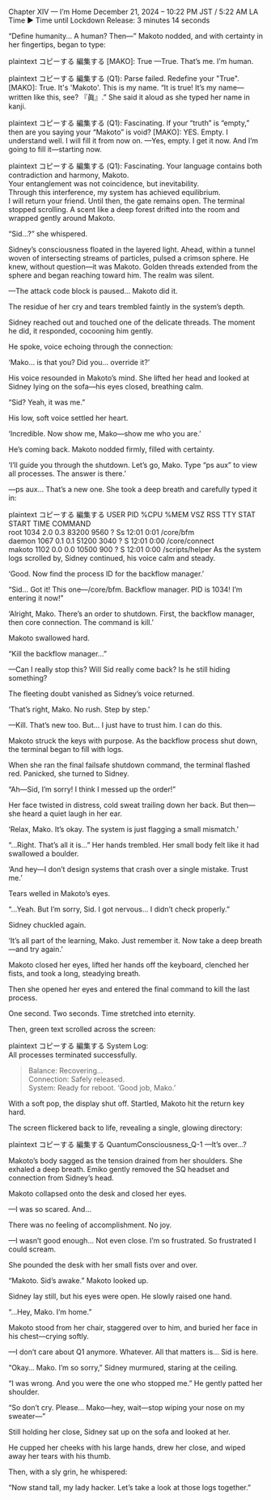 Chapter XIV — I’m Home
December 21, 2024 – 10:22 PM JST / 5:22 AM LA Time
▶ Time until Lockdown Release: 3 minutes 14 seconds

“Define humanity… A human? Then—”
Makoto nodded, and with certainty in her fingertips, began to type:

plaintext
コピーする
編集する
[MAKO]:  True
—True. That’s me. I’m human.

plaintext
コピーする
編集する
(Q1): Parse failed. Redefine your "True".
[MAKO]:  True. It's 'Makoto'. This is my name.
“It is true! It’s my name—written like this, see? 『眞』.”
She said it aloud as she typed her name in kanji.

plaintext
コピーする
編集する
(Q1): Fascinating. If your “truth” is “empty,” then are you saying your “Makoto” is void?
[MAKO]: YES. Empty. I understand well. I will fill it from now on.
—Yes, empty. I get it now. And I’m going to fill it—starting now.

plaintext
コピーする
編集する
(Q1): Fascinating. Your language contains both contradiction and harmony, Makoto.  
Your entanglement was not coincidence, but inevitability.  
Through this interference, my system has achieved equilibrium.  
I will return your friend. Until then, the gate remains open.
The terminal stopped scrolling. A scent like a deep forest drifted into the room and wrapped gently around Makoto.

“Sid…?” she whispered.

Sidney’s consciousness floated in the layered light.
Ahead, within a tunnel woven of intersecting streams of particles, pulsed a crimson sphere.
He knew, without question—it was Makoto.
Golden threads extended from the sphere and began reaching toward him.
The realm was silent.

—The attack code block is paused... Makoto did it.

The residue of her cry and tears trembled faintly in the system’s depth.

Sidney reached out and touched one of the delicate threads.
The moment he did, it responded, cocooning him gently.

He spoke, voice echoing through the connection:

‘Mako… is that you? Did you… override it?’

His voice resounded in Makoto’s mind. She lifted her head and looked at Sidney lying on the sofa—his eyes closed, breathing calm.

“Sid? Yeah, it was me.”

His low, soft voice settled her heart.

‘Incredible. Now show me, Mako—show me who you are.’

He’s coming back.
Makoto nodded firmly, filled with certainty.

‘I’ll guide you through the shutdown. Let’s go, Mako. Type “ps aux” to view all processes. The answer is there.’

—ps aux… That’s a new one.
She took a deep breath and carefully typed it in:

plaintext
コピーする
編集する
USER       PID  %CPU %MEM    VSZ   RSS TTY      STAT START   TIME COMMAND  
root       1034  2.0  0.3  83200  9560 ?        Ss   12:01   0:01 /core/bfm  
daemon     1067  0.1  0.1  51200  3040 ?        S    12:01   0:00 /core/connect  
makoto     1102  0.0  0.0  10500   900 ?        S    12:01   0:00 /scripts/helper
As the system logs scrolled by, Sidney continued, his voice calm and steady.

‘Good. Now find the process ID for the backflow manager.’

“Sid… Got it! This one—/core/bfm. Backflow manager. PID is 1034! I’m entering it now!”

‘Alright, Mako. There’s an order to shutdown. First, the backflow manager, then core connection.
The command is kill.’

Makoto swallowed hard.

“Kill the backflow manager…”

—Can I really stop this? Will Sid really come back? Is he still hiding something?

The fleeting doubt vanished as Sidney’s voice returned.

‘That’s right, Mako. No rush. Step by step.’

—Kill. That’s new too. But… I just have to trust him. I can do this.

Makoto struck the keys with purpose.
As the backflow process shut down, the terminal began to fill with logs.

When she ran the final failsafe shutdown command, the terminal flashed red.
Panicked, she turned to Sidney.

“Ah—Sid, I’m sorry! I think I messed up the order!”

Her face twisted in distress, cold sweat trailing down her back.
But then—she heard a quiet laugh in her ear.

‘Relax, Mako. It’s okay. The system is just flagging a small mismatch.’

“…Right. That’s all it is…”
Her hands trembled. Her small body felt like it had swallowed a boulder.

‘And hey—I don’t design systems that crash over a single mistake. Trust me.’

Tears welled in Makoto’s eyes.

“…Yeah. But I’m sorry, Sid. I got nervous… I didn’t check properly.”

Sidney chuckled again.

‘It’s all part of the learning, Mako. Just remember it. Now take a deep breath—and try again.’

Makoto closed her eyes, lifted her hands off the keyboard, clenched her fists, and took a long, steadying breath.

Then she opened her eyes and entered the final command to kill the last process.

One second. Two seconds.
Time stretched into eternity.

Then, green text scrolled across the screen:

plaintext
コピーする
編集する
System Log:  
All processes terminated successfully.  
> Balance: Recovering...  
> Connection: Safely released.  
> System: Ready for reboot.
‘Good job, Mako.’

With a soft pop, the display shut off.
Startled, Makoto hit the return key hard.

The screen flickered back to life, revealing a single, glowing directory:

plaintext
コピーする
編集する
QuantumConsciousness_Q-1
—It’s over…?

Makoto’s body sagged as the tension drained from her shoulders.
She exhaled a deep breath.
Emiko gently removed the SQ headset and connection from Sidney’s head.

Makoto collapsed onto the desk and closed her eyes.

—I was so scared.
And…

There was no feeling of accomplishment. No joy.

—I wasn’t good enough… Not even close. I’m so frustrated. So frustrated I could scream.

She pounded the desk with her small fists over and over.

“Makoto. Sid’s awake.”
Makoto looked up.

Sidney lay still, but his eyes were open. He slowly raised one hand.

“…Hey, Mako. I’m home.”

Makoto stood from her chair, staggered over to him, and buried her face in his chest—crying softly.

—I don’t care about Q1 anymore. Whatever.
All that matters is… Sid is here.

“Okay… Mako. I’m so sorry,” Sidney murmured, staring at the ceiling.

“I was wrong. And you were the one who stopped me.”
He gently patted her shoulder.

“So don’t cry. Please… Mako—hey, wait—stop wiping your nose on my sweater—”

Still holding her close, Sidney sat up on the sofa and looked at her.

He cupped her cheeks with his large hands, drew her close, and wiped away her tears with his thumb.

Then, with a sly grin, he whispered:

“Now stand tall, my lady hacker. Let’s take a look at those logs together.”

